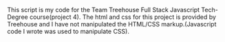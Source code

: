 This script is my code for the Team Treehouse Full Stack Javascript Tech-Degree course(project 4). The html and css for this project is provided by Treehouse and I have not manipulated the HTML/CSS markup.(Javascript code I wrote was used to manipulate CSS).